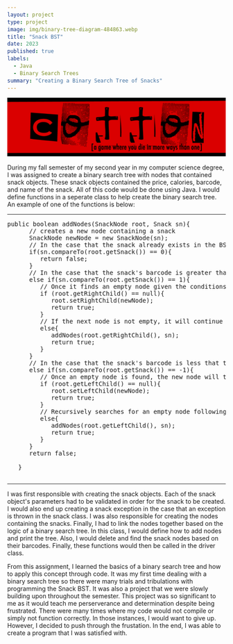 ```yaml
---
layout: project
type: project
image: img/binary-tree-diagram-484863.webp
title: "Snack BST"
date: 2023
published: true
labels:
  - Java
  - Binary Search Trees
summary: "Creating a Binary Search Tree of Snacks"
---
```

<img class="img-fluid" src="../img/cotton/cotton-header.png">


During my fall semester of my second year in my computer science degree, I was assigned to create a binary search tree with nodes that contained snack objects. These snack objects contained the price, calories, barcode, and name of the snack. All of this code would be done using Java. I would define functions in a seperate class to help create the binary search tree. An example of one of the functions is below: 

<hr>

<pre>
public boolean addNodes(SnackNode root, Snack sn){
      // creates a new node containing a snack
      SnackNode newNode = new SnackNode(sn);
      // In the case that the snack already exists in the BST tree
      if(sn.compareTo(root.getSnack()) == 0){
         return false;
      }
      // In the case that the snack's barcode is greater than the parent's
      else if(sn.compareTo(root.getSnack()) == 1){
         // Once it finds an empty node given the conditions, the new node will take the empty spot
         if (root.getRightChild() == null){
            root.setRightChild(newNode);
            return true;
         }
         // If the next node is not empty, it will continue to search for an empty node using recursion
         else{
            addNodes(root.getRightChild(), sn);
            return true;
         }
      }
      // In the case that the snack's barcode is less that the barcode of the snack in the node
      else if(sn.compareTo(root.getSnack()) == -1){
         // Once an empty node is found, the new node will take the empty spot
         if (root.getLeftChild() == null){
            root.setLeftChild(newNode);
            return true;
         }
         // Recursively searches for an empty node following the conditions
         else{
            addNodes(root.getLeftChild(), sn);
            return true;
         }
      }
      return false;
   
   }

</pre>

<hr>

I was first responsible with creating the snack objects. Each of the snack object's parameters had to be validated in order for the snack to be created. I would also end up creating a snack exception in the case that an exception is thrown in the snack class. I was also responsible for creating the nodes containing the snacks. Finally, I had to link the nodes together based on the logic of a binary search tree. In this class, I would define how to add nodes and print the tree. Also, I would delete and find the snack nodes based on their barcodes. Finally, these functions would then be called in the driver class.

From this assignment, I learned the basics of a binary search tree and how to apply this concept through code. It was my first time dealing with a binary search tree so there were many trials and tribulations with programming the Snack BST. It was also a project that we were slowly building upon throughout the semester. This project was so significant to me as it would teach me perserverance and determination despite being frustrated. There were many times where my code would not compile or simply not function correctly. In those instances, I would want to give up. However, I decided to push through the frustation. In the end, I was able to create a program that I was satisfied with.
